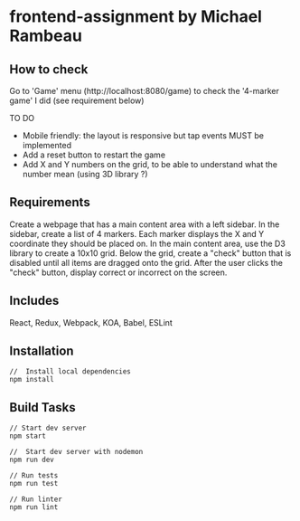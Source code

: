 # frontend-assignment by Michael Rambeau

## How to check

Go to 'Game' menu (http://localhost:8080/game) to check the '4-marker game' I did (see requirement below)

TO DO

* Mobile friendly: the layout is responsive but tap events MUST be implemented
* Add a reset button to restart the game
* Add X and Y numbers on the grid, to be able to understand what the number mean (using 3D library ?)


## Requirements
Create a webpage that has a main content area with a left sidebar.
In the sidebar, create a list of 4 markers.
Each marker displays the X and Y coordinate they should be placed on.
In the main content area, use the D3 library to create a 10x10 grid.
Below the grid, create a "check" button that is disabled until all items are dragged onto the grid.
After the user clicks the "check" button, display correct or incorrect on the screen.

## Includes
React, Redux, Webpack, KOA, Babel, ESLint

## Installation
```node
//  Install local dependencies
npm install
```

## Build Tasks
```node
// Start dev server
npm start

//  Start dev server with nodemon
npm run dev

// Run tests
npm run test

// Run linter
npm run lint
```
